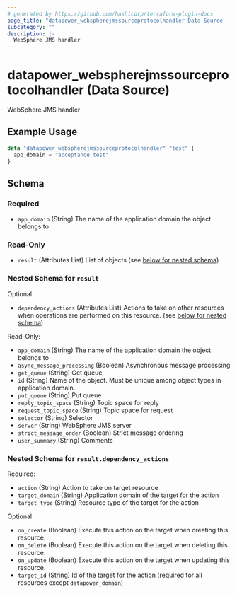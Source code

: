 ```yaml
---
# generated by https://github.com/hashicorp/terraform-plugin-docs
page_title: "datapower_webspherejmssourceprotocolhandler Data Source - terraform-provider-datapower"
subcategory: ""
description: |-
  WebSphere JMS handler
---
```


# datapower_webspherejmssourceprotocolhandler (Data Source)

WebSphere JMS handler

## Example Usage

```terraform
data "datapower_webspherejmssourceprotocolhandler" "test" {
  app_domain = "acceptance_test"
}
```

<!-- schema generated by tfplugindocs -->
## Schema

### Required

- `app_domain` (String) The name of the application domain the object belongs to

### Read-Only

- `result` (Attributes List) List of objects (see [below for nested schema](#nestedatt--result))

<a id="nestedatt--result"></a>
### Nested Schema for `result`

Optional:

- `dependency_actions` (Attributes List) Actions to take on other resources when operations are performed on this resource. (see [below for nested schema](#nestedatt--result--dependency_actions))

Read-Only:

- `app_domain` (String) The name of the application domain the object belongs to
- `async_message_processing` (Boolean) Asynchronous message processing
- `get_queue` (String) Get queue
- `id` (String) Name of the object. Must be unique among object types in application domain.
- `put_queue` (String) Put queue
- `reply_topic_space` (String) Topic space for reply
- `request_topic_space` (String) Topic space for request
- `selector` (String) Selector
- `server` (String) WebSphere JMS server
- `strict_message_order` (Boolean) Strict message ordering
- `user_summary` (String) Comments

<a id="nestedatt--result--dependency_actions"></a>
### Nested Schema for `result.dependency_actions`

Required:

- `action` (String) Action to take on target resource
- `target_domain` (String) Application domain of the target for the action
- `target_type` (String) Resource type of the target for the action

Optional:

- `on_create` (Boolean) Execute this action on the target when creating this resource.
- `on_delete` (Boolean) Execute this action on the target when deleting this resource.
- `on_update` (Boolean) Execute this action on the target when updating this resource.
- `target_id` (String) Id of the target for the action (required for all resources except `datapower_domain`)

